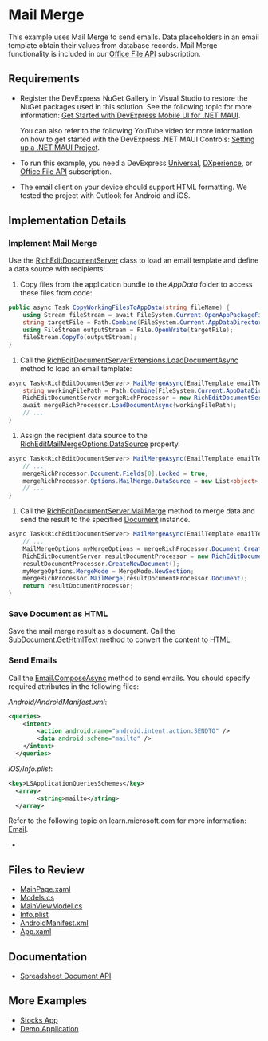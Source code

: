 # Mail Merge

This example uses Mail Merge to send emails. Data placeholders in an email template obtain their values from database records. Mail Merge functionality is included in our [Office File API](https://www.devexpress.com/products/net/office-file-api/) subscription.

## Requirements

* Register the DevExpress NuGet Gallery in Visual Studio to restore the NuGet packages used in this solution. See the following topic for more information: [Get Started with DevExpress Mobile UI for .NET MAUI](https://docs.devexpress.com/MAUI/403249/get-started).

   You can also refer to the following YouTube video for more information on how to get started with the DevExpress .NET MAUI Controls: [Setting up a .NET MAUI Project](https://www.youtube.com/watch?v=juJvl5UicIQ).

* To run this example, you need a DevExpress [Universal](https://www.devexpress.com/subscriptions/universal.xml), [DXperience](https://www.devexpress.com/subscriptions/dxperience.xml), or [Office File API](https://www.devexpress.com/products/net/office-file-api/) subscription.  

* The email client on your device should support HTML formatting. We tested the project with Outlook for Android and iOS.

## Implementation Details


### Implement Mail Merge

Use the [RichEditDocumentServer](https://docs.devexpress.com/OfficeFileAPI/DevExpress.XtraRichEdit.RichEditDocumentServer) class to load an email template and define a data source with recipients:

  1. Copy files from the application bundle to the _AppData_ folder to access these files from code:
  
  ```csharp
  public async Task CopyWorkingFilesToAppData(string fileName) {
      using Stream fileStream = await FileSystem.Current.OpenAppPackageFileAsync(fileName);
      string targetFile = Path.Combine(FileSystem.Current.AppDataDirectory, fileName);
      using FileStream outputStream = File.OpenWrite(targetFile);
      fileStream.CopyTo(outputStream);
  }
  ```
  
  1. Call the [RichEditDocumentServerExtensions.LoadDocumentAsync](https://docs.devexpress.com/OfficeFileAPI/DevExpress.XtraRichEdit.RichEditDocumentServerExtensions.LoadDocumentAsync.overloads?p=netstandard) method to load an email template:
  
  ```csharp
  async Task<RichEditDocumentServer> MailMergeAsync(EmailTemplate emailTemplate) {
      string workingFilePath = Path.Combine(FileSystem.Current.AppDataDirectory, emailTemplate.DocumentSourcePath);
      RichEditDocumentServer mergeRichProcessor = new RichEditDocumentServer();
      await mergeRichProcessor.LoadDocumentAsync(workingFilePath);
      // ...
  }
  ```
  
  1. Assign the recipient data source to the [RichEditMailMergeOptions.DataSource](https://docs.devexpress.com/OfficeFileAPI/DevExpress.XtraRichEdit.RichEditMailMergeOptions.DataSource?p=netstandard) property.
  
  ```csharp
  async Task<RichEditDocumentServer> MailMergeAsync(EmailTemplate emailTemplate) {
      // ...
      mergeRichProcessor.Document.Fields[0].Locked = true;
      mergeRichProcessor.Options.MailMerge.DataSource = new List<object> { new { RecipientName = mailToCustomer.FirstName, SenderName = currentUserName} };
      // ...
  }
  ```
  
  1. Call the [RichEditDocumentServer.MailMerge](https://docs.devexpress.com/OfficeFileAPI/DevExpress.XtraRichEdit.RichEditDocumentServer.MailMerge(DevExpress.XtraRichEdit.API.Native.Document)?p=netstandard) method to merge data and send the result to the specified [Document](https://docs.devexpress.com/OfficeFileAPI/DevExpress.XtraRichEdit.API.Native.Document?p=netstandard) instance.
  
  ```csharp
  async Task<RichEditDocumentServer> MailMergeAsync(EmailTemplate emailTemplate) {
      // ...
      MailMergeOptions myMergeOptions = mergeRichProcessor.Document.CreateMailMergeOptions();
      RichEditDocumentServer resultDocumentProcessor = new RichEditDocumentServer();
      resultDocumentProcessor.CreateNewDocument();
      myMergeOptions.MergeMode = MergeMode.NewSection;
      mergeRichProcessor.MailMerge(resultDocumentProcessor.Document);
      return resultDocumentProcessor;
  }
  ```
### Save Document as HTML

Save the mail merge result as a document. Call the [SubDocument.GetHtmlText](https://docs.devexpress.com/OfficeFileAPI/DevExpress.XtraRichEdit.API.Native.SubDocument.GetHtmlText(DevExpress.XtraRichEdit.API.Native.DocumentRange-DevExpress.Office.Services.IUriProvider)?p=netstandard) method to convert the content to HTML.
### Send Emails

Call the [Email.ComposeAsync](https://learn.microsoft.com/en-us/dotnet/api/microsoft.maui.applicationmodel.communication.email.composeasync?view=net-maui-7.0) method to send emails. You should specify required attributes in the following files: 

   _Android/AndroidManifest.xml_:
   
  ```xml
  <queries>
      <intent>
          <action android:name="android.intent.action.SENDTO" />
          <data android:scheme="mailto" />
      </intent>
	</queries>
  ```
  
  _iOS/Info.plist_:
  
  ```xml
  <key>LSApplicationQueriesSchemes</key>
	<array>
		  <string>mailto</string>
	</array>
  ```

  Refer to the following topic on learn.microsoft.com for more information: [Email](https://learn.microsoft.com/en-us/dotnet/maui/platform-integration/communication/email?view=net-maui-7.0&tabs=ios).
  
* 

## Files to Review

<!-- default file list -->
* [MainPage.xaml](./CS/MainPage.xaml)
* [Models.cs](./CS/Model/Models.cs)
* [MainViewModel.cs](./CS/ViewModel/MainViewModel.cs)
* [Info.plist](./CS/Platforms/iOS/Info.plist)
* [AndroidManifest.xml](./CS/Platforms/Android/AndroidManifest.xml)
* [App.xaml](./CS/App.xaml)
<!-- default file list end -->

## Documentation

- [Spreadsheet Document API](https://docs.devexpress.com/OfficeFileAPI/14912/spreadsheet-document-api?p=netstandard)

## More Examples

* [Stocks App](https://github.com/DevExpress-Examples/maui-stocks-mini)
* [Demo Application](https://github.com/DevExpress-Examples/maui-demo-app)

